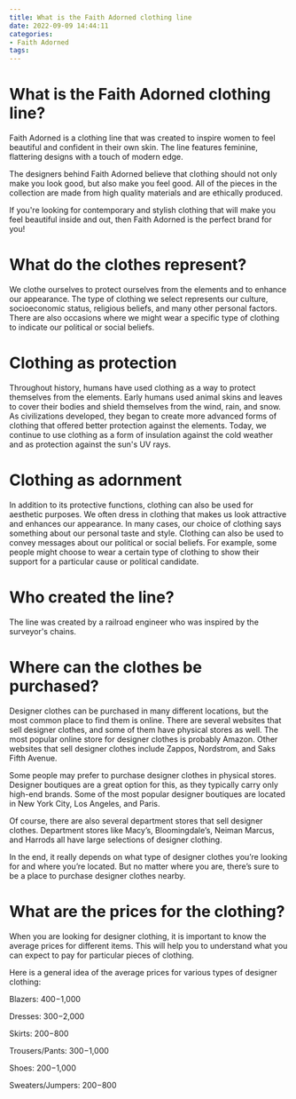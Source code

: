 ```yaml
---
title: What is the Faith Adorned clothing line
date: 2022-09-09 14:44:11
categories:
- Faith Adorned
tags:
---
```



#  What is the Faith Adorned clothing line?

Faith Adorned is a clothing line that was created to inspire women to feel beautiful and confident in their own skin. The line features feminine, flattering designs with a touch of modern edge.

The designers behind Faith Adorned believe that clothing should not only make you look good, but also make you feel good. All of the pieces in the collection are made from high quality materials and are ethically produced.

If you're looking for contemporary and stylish clothing that will make you feel beautiful inside and out, then Faith Adorned is the perfect brand for you!

#  What do the clothes represent?

We clothe ourselves to protect ourselves from the elements and to enhance our appearance. The type of clothing we select represents our culture, socioeconomic status, religious beliefs, and many other personal factors. There are also occasions where we might wear a specific type of clothing to indicate our political or social beliefs.

# Clothing as protection

Throughout history, humans have used clothing as a way to protect themselves from the elements. Early humans used animal skins and leaves to cover their bodies and shield themselves from the wind, rain, and snow. As civilizations developed, they began to create more advanced forms of clothing that offered better protection against the elements. Today, we continue to use clothing as a form of insulation against the cold weather and as protection against the sun's UV rays.

# Clothing as adornment

In addition to its protective functions, clothing can also be used for aesthetic purposes. We often dress in clothing that makes us look attractive and enhances our appearance. In many cases, our choice of clothing says something about our personal taste and style. Clothing can also be used to convey messages about our political or social beliefs. For example, some people might choose to wear a certain type of clothing to show their support for a particular cause or political candidate.

#  Who created the line?

The line was created by a railroad engineer who was inspired by the surveyor's chains.

#  Where can the clothes be purchased?

Designer clothes can be purchased in many different locations, but the most common place to find them is online. There are several websites that sell designer clothes, and some of them have physical stores as well. The most popular online store for designer clothes is probably Amazon. Other websites that sell designer clothes include Zappos, Nordstrom, and Saks Fifth Avenue.

Some people may prefer to purchase designer clothes in physical stores. Designer boutiques are a great option for this, as they typically carry only high-end brands. Some of the most popular designer boutiques are located in New York City, Los Angeles, and Paris.

Of course, there are also several department stores that sell designer clothes. Department stores like Macy’s, Bloomingdale’s, Neiman Marcus, and Harrods all have large selections of designer clothing.

In the end, it really depends on what type of designer clothes you’re looking for and where you’re located. But no matter where you are, there’s sure to be a place to purchase designer clothes nearby.

#  What are the prices for the clothing?

When you are looking for designer clothing, it is important to know the average prices for different items. This will help you to understand what you can expect to pay for particular pieces of clothing.

Here is a general idea of the average prices for various types of designer clothing:

 Blazers: $400-$1,000

Dresses: $300-$2,000

Skirts: $200-$800

Trousers/Pants: $300-$1,000

Shoes: $200-$1,000

Sweaters/Jumpers: $200-$800